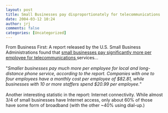 ```yaml
---
layout: post
title: Small Businesses pay disproportionately for telecommunications
date: 2004-03-12 10:24
author: jrj
comments: false
categories: [Uncategorized]
---
```

From Business First: A report released by the U.S. Small Business Administrations found that <a href="http://buffalo.bizjournals.com/buffalo/stories/2004/03/08/daily35.html" target="_blank">small businesses pay significantly more per employee for telecommunications </a>services...<br /><br />"*Smaller businesses pay much more per employee for local and long-distance phone service, according to the report. Companies with one to four employees have a monthly cost per employee of $82.81, while businesses with 10 or more staffers spend $20.99 per employee.*"<br /><br />Another interesting statistic in the report: Internet connectivity. While almost 3/4 of small businesses have Internet access, only about 60% of those have some form of broadband (with the other ~40% using dial-up.)
